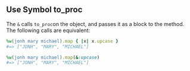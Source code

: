 ## Use Symbol to_proc

The ``&`` calls ``to_proc``on the object, and passes it as a block to the method.
The following calls are equivalent:

```ruby
%w(jonh mary michael).map { |x| x.upcase }
#=> ["JONH", "MARY", "MICHAEL"]

%w(jonh mary michael).map(&:upcase)
#=> ["JONH", "MARY", "MICHAEL"]
```
